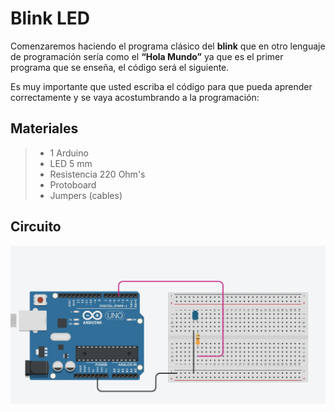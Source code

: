 # Blink LED

Comenzaremos haciendo el programa clásico del **blink** que en otro lenguaje de programación sería como el **“Hola Mundo”** ya que es el primer programa que se enseña, el código será el siguiente. 

Es muy importante que usted escriba el código para que pueda aprender correctamente y se vaya acostumbrando a la programación:

## Materiales
> - 1 Arduino
> - LED 5 mm
> - Resistencia 220 Ohm's
> - Protoboard 
> - Jumpers (cables) 

## Circuito

![BlinkLED](https://github.com/Ezzzzzzzzzzzzzz/CursoRoboticaAplicada/blob/master/PracticasArduino/Practica1/BlinkLED.JPG)

<!--stackedit_data:
eyJoaXN0b3J5IjpbLTE1OTc0NjcxNDYsLTU2OTk5NTU2MV19
-->